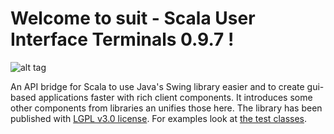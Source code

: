 # Welcome to suit - Scala User Interface Terminals 0.9.7 !

![alt tag](https://travis-ci.org/stevendobay/suit.svg)

An API bridge for Scala to use Java's Swing library easier and to create gui-based applications faster with rich client components. It introduces some other components from libraries an unifies those here.
The library has been published with [LGPL v3.0 license](https://github.com/stevendobay/suit/blob/master/LICENSE).
For examples look at [the test classes](https://github.com/stevendobay/suit/tree/master/src/test/scala).
